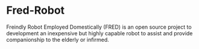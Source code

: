 # Fred-Robot
Freindly Robot Employed Domestically (FRED) is an open source project to development an inexpensive but highly capable robot
to assist and provide companionship to the elderly or infirmed.
